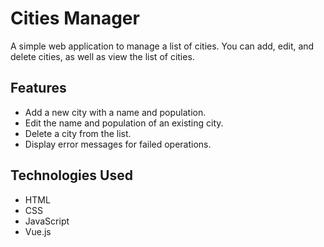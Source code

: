 # Cities Manager

A simple web application to manage a list of cities. You can add, edit, and delete cities, as well as view the list of cities.

## Features

- Add a new city with a name and population.
- Edit the name and population of an existing city.
- Delete a city from the list.
- Display error messages for failed operations.

## Technologies Used

- HTML
- CSS
- JavaScript
- Vue.js
